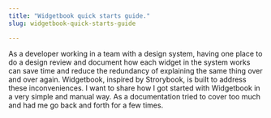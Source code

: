 ```yaml
---
title: "Widgetbook quick starts guide."
slug: widgetbook-quick-starts-guide

---
```


As a developer working in a team with a design system, having one place to do a design review and document how each widget in the system works can save time and reduce the redundancy of explaining the same thing over and over again. Widgetbook, inspired by Strorybook, is built to address these inconveniences. I want to share how I got started with Widgetbook in a very simple and manual way. As a documentation tried to cover too much and had me go back and forth for a few times.